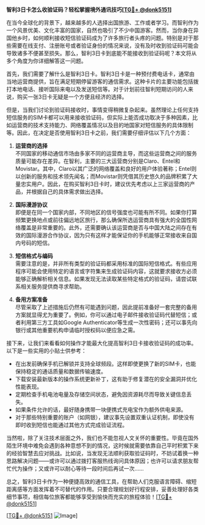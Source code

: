 **智利3日卡怎么收验证码？轻松掌握境外通讯技巧[[TG💪+ @donk5151](https://t.me/s/donk5151)]**

在当今全球化的背景下，越来越多的人选择出国旅游、工作或者学习。而智利作为一个风景优美、文化丰富的国家，自然也吸引了不少中国游客。然而，当你身在异国他乡时，如何顺利接收短信验证码成为了许多旅行者头疼的问题。特别是对于那些需要在线支付、注册账号或者验证身份的情况来说，没有及时收到验证码可能会导致诸多不便甚至损失。那么，智利3日卡到底能不能接收到验证码呢？本文将从多个角度为你详细解答这一问题。

首先，我们需要了解什么是智利3日卡。智利3日卡是一种预付费电话卡，通常由当地运营商提供，旨在满足短期停留游客的通信需求。这种卡片的主要功能包括拨打本地电话、接听国际来电以及发送短信等。对于计划前往智利短期访问的人来说，购买一张3日卡无疑是一个方便且经济的选择。

但是，当我们讨论到验证码接收时，事情变得稍微复杂起来。虽然理论上任何支持短信服务的SIM卡都可以用来接收验证码，但实际上能否成功取决于多种因素，比如运营商的技术支持能力、网络覆盖情况以及目的地国家对短信服务的具体限制等。因此，在决定是否使用智利3日卡之前，我们需要仔细评估以下几个方面：

1. **运营商的选择**  
   不同国家的移动通信市场由多家不同的运营商主导，而这些运营商之间的服务质量可能存在差异。在智利，主要的三大运营商分别是Claro、Entel和Movistar。其中，Claro以其广泛的网络覆盖和良好的用户体验著称；Entel则以创新的服务和技术领先闻名；而Movistar则凭借其历史悠久的品牌积累了大量忠实用户。因此，在购买智利3日卡时，建议优先考虑以上三家运营商的产品，并根据自己的具体需求做出选择。

2. **国际漫游协议**  
   即便是在同一个国家内部，不同地区的信号强度也可能有所不同。如果你打算频繁更换地点或前往偏远地区旅行，那么确保所选运营商具有强大的全国性网络覆盖是非常重要的。此外，还需要确认该运营商是否与中国大陆之间存在有效的国际漫游合作协议，因为只有这样才能保证你的手机能够正常接收来自国内号码的短信。

3. **短信格式与编码**  
   需要注意的是，并非所有类型的验证码都采用标准的国际短信格式。有些应用程序可能会使用特定的语言或字符集来生成验证码内容，这就要求接收方必须能够正确解析相关信息。如果发现无法读取某些特定格式的验证码，请尝试联系相关服务提供商寻求帮助。

4. **备用方案准备**  
   尽管采取了上述措施后仍然有可能遇到问题，因此提前准备好一套完整的备用方案就显得尤为重要了。例如，你可以通过电子邮件接收验证码代替短信；或者利用第三方工具如Google Authenticator等生成一次性密码；还可以事先向银行或其他重要机构申请临时授权码以便应急之需。

接下来，让我们来看看如何操作才能最大化提高智利3日卡接收验证码的成功率。以下是一些实用的小贴士供参考：

- 在出发前确保手机已解锁并支持全球频段。这样即使更换了新的SIM卡，也能保持稳定的通话质量和数据传输速度。
- 下载安装最新版本的操作系统更新补丁，这有助于修复潜在的安全漏洞并优化性能表现。
- 定期检查手机电池电量及存储空间状态，避免因资源耗尽而导致关键信息丢失。
- 如果条件允许的话，最好随身携带一块便携式充电宝作为额外供电来源。
- 对于那些特别重要的账户（如网银），建议事先设置双重认证机制，即使没有即时收到短信也能通过其他方式完成验证流程。

当然啦，除了关注技术层面之外，我们也不能忽视人文关怀的重要性。毕竟在国外陌生环境中难免会遇到各种意想不到的情况，这时候就需要依靠自己平时积累下来的经验智慧去应对挑战。比如说，当发现无法顺利获取验证码时，不妨试着换一种思路解决问题——或许可以通过拨打客服热线询问具体原因；也许可以请求朋友帮忙代为操作；又或许可以耐心等待一段时间后再试一次……

总之，智利3日卡作为一种便捷高效的通信工具，在帮助人们克服语言障碍、缩短距离感等方面发挥着不可替代的作用。只要合理规划好行程安排，妥善处理好各类细节事项，相信每位旅客都能够享受到愉快而充实的旅程体验！[[TG💪+ @donk5151](https://t.me/s/donk5151)]

[[TG💪+ @donk5151](https://t.me/s/donk5151) ![Image](https://i.postimg.cc/rwNCRYN7/Snipaste-2025-04-30-17-27-05.png)]